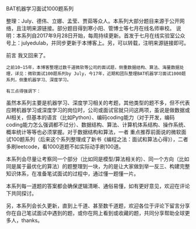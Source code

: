 BAT机器学习面试1000题系列

整理：July、德伟、立娜、孟莹、贾茹等众人。本系列大部分题目来源于公开网络，且注明来源链接。部分题目得到寒小阳、管博士等七月在线名师审校。
说明：本系列自2017年9月28日开始，每周持续更新。首发于七月在线实验室公众号上：julyedulab，并同步更新于本博客上。另，可以转载，注明来源链接即可。

前言
    我又回来了。
    
    之前10~15年，本博客整理过数千道微软等公司的面试题，侧重数据结构、算法、海量数据处理，详见：微软面试100题系列by July，今17年，近期和团队整理BAT机器学习面试1000题系列，侧重机器学习、深度学习。

    有三点得强调下：
虽然本系列主要是机器学习、深度学习相关的考题，其他类型的题不多，但不代表应聘机器学习或深度学习的岗位时，公司或面试官就只问这两项，虽说是做数据或AI相关，但基本的语言（比如Python）、编码coding能力（对于开发，编码coding能力怎么强调都不过分）、数据结构、算法、计算机体系结构、操作系统、概率统计等等也必须掌握。对于数据结构和算法，一者 重点推荐前面说的微软面试100题系列（后来这个系列整理成了新书《编程之法：面试和算法心得》），二者 多刷leetcode，看1000道题不如实际动手刷100道。

本系列会尽量让考察同一个部分（比如同是模型/算法相关的）、同一个方向（比如同是属于最优化的算法）的题整理到一块，为的是让大家做到举一反三、构建完整知识体系，在准备笔试面试的过程中，通过懂一题懂一片。

本系列每一道题的答案都会确保逻辑清晰、通俗易懂，如有更好意见，欢迎在评论下共同探讨。

另，本系列会长久更新，直到上千道、甚至数千道题，欢迎各位于评论下留言分享你在自己笔试面试中遇到的题，或你在网上看到或收藏的题，共同分享帮助全球更多人，thanks。
